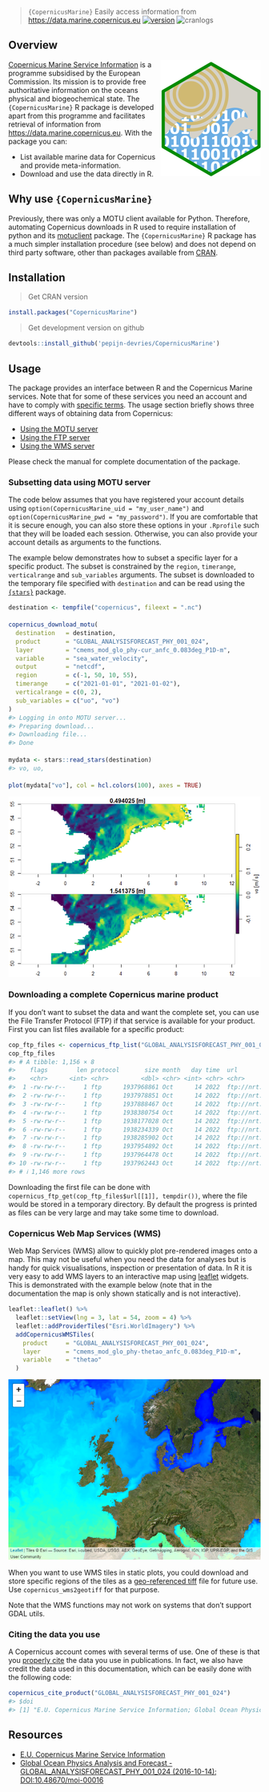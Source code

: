 
> `{CopernicusMarine}` Easily access information from
> <https://data.marine.copernicus.eu>
> [![version](https://www.r-pkg.org/badges/version/CopernicusMarine)](https://CRAN.R-project.org/package=CopernicusMarine)
> ![cranlogs](https://cranlogs.r-pkg.org/badges/CopernicusMarine)

## Overview

<a href="https://github.com/pepijn-devries/CopernicusMarine/"><img src="man/figures/logo.png" alt="CopernicusMarine logo" align="right" /></a>

[Copernicus Marine Service
Information](https://marine.copernicus.eu/about) is a programme
subsidised by the European Commission. Its mission is to provide free
authoritative information on the oceans physical and biogeochemical
state. The `{CopernicusMarine}` R package is developed apart from this
programme and facilitates retrieval of information from
<https://data.marine.copernicus.eu>. With the package you can:

- List available marine data for Copernicus and provide
  meta-information.
- Download and use the data directly in R.

## Why use `{CopernicusMarine}`

Previously, there was only a MOTU client available for Python.
Therefore, automating Copernicus downloads in R used to require
installation of python and its
[motuclient](https://pypi.org/project/motuclient/) package. The
`{CopernicusMarine}` R package has a much simpler installation procedure
(see below) and does not depend on third party software, other than
packages available from [CRAN](https://cran.r-project.org/).

## Installation

> Get CRAN version

``` r
install.packages("CopernicusMarine")
```

> Get development version on github

``` r
devtools::install_github('pepijn-devries/CopernicusMarine')
```

## Usage

The package provides an interface between R and the Copernicus Marine
services. Note that for some of these services you need an account and
have to comply with [specific
terms](https://marine.copernicus.eu/user-corner/service-commitments-and-licence).
The usage section briefly shows three different ways of obtaining data
from Copernicus:

- [Using the MOTU server](#sec-motu)
- [Using the FTP server](#sec-ftp)
- [Using the WMS server](#sec-wms)

Please check the manual for complete documentation of the package.

<h3 id="sec-motu">
Subsetting data using MOTU server
</h3>

The code below assumes that you have registered your account details
using `option(CopernicusMarine_uid = "my_user_name")` and
`option(CopernicusMarine_pwd = "my_password")`. If you are comfortable
that it is secure enough, you can also store these options in your
`.Rprofile` such that they will be loaded each session. Otherwise, you
can also provide your account details as arguments to the functions.

The example below demonstrates how to subset a specific layer for a
specific product. The subset is constrained by the `region`,
`timerange`, `verticalrange` and `sub_variables` arguments. The subset
is downloaded to the temporary file specified with `destination` and can
be read using the [`{stars}`](https://r-spatial.github.io/stars/)
package.

``` r
destination <- tempfile("copernicus", fileext = ".nc")

copernicus_download_motu(
  destination   = destination,
  product       = "GLOBAL_ANALYSISFORECAST_PHY_001_024",
  layer         = "cmems_mod_glo_phy-cur_anfc_0.083deg_P1D-m",
  variable      = "sea_water_velocity",
  output        = "netcdf",
  region        = c(-1, 50, 10, 55),
  timerange     = c("2021-01-01", "2021-01-02"),
  verticalrange = c(0, 2),
  sub_variables = c("uo", "vo")
)
#> Logging in onto MOTU server...
#> Preparing download...
#> Downloading file...
#> Done

mydata <- stars::read_stars(destination)
#> vo, uo,

plot(mydata["vo"], col = hcl.colors(100), axes = TRUE)
```

![](man/figures/README-motu-subset-1.png)<!-- -->

<h3 id="sec-ftp">
Downloading a complete Copernicus marine product
</h3>

If you don’t want to subset the data and want the complete set, you can
use the File Transfer Protocol (FTP) if that service is available for
your product. First you can list files available for a specific product:

``` r
cop_ftp_files <- copernicus_ftp_list("GLOBAL_ANALYSISFORECAST_PHY_001_024", "cmems_mod_glo_phy-cur_anfc_0.083deg_P1D-m")
cop_ftp_files
#> # A tibble: 1,156 × 8
#>    flags        len protocol       size month   day time  url                   
#>    <chr>      <int> <chr>         <dbl> <chr> <int> <chr> <chr>                 
#>  1 -rw-rw-r--     1 ftp      1937968861 Oct      14 2022  ftp://nrt.cmems-du.eu…
#>  2 -rw-rw-r--     1 ftp      1937978851 Oct      14 2022  ftp://nrt.cmems-du.eu…
#>  3 -rw-rw-r--     1 ftp      1937888467 Oct      14 2022  ftp://nrt.cmems-du.eu…
#>  4 -rw-rw-r--     1 ftp      1938380754 Oct      14 2022  ftp://nrt.cmems-du.eu…
#>  5 -rw-rw-r--     1 ftp      1938177028 Oct      14 2022  ftp://nrt.cmems-du.eu…
#>  6 -rw-rw-r--     1 ftp      1938234339 Oct      14 2022  ftp://nrt.cmems-du.eu…
#>  7 -rw-rw-r--     1 ftp      1938285902 Oct      14 2022  ftp://nrt.cmems-du.eu…
#>  8 -rw-rw-r--     1 ftp      1937954892 Oct      14 2022  ftp://nrt.cmems-du.eu…
#>  9 -rw-rw-r--     1 ftp      1937964478 Oct      14 2022  ftp://nrt.cmems-du.eu…
#> 10 -rw-rw-r--     1 ftp      1937962443 Oct      14 2022  ftp://nrt.cmems-du.eu…
#> # ℹ 1,146 more rows
```

Downloading the first file can be done with
`copernicus_ftp_get(cop_ftp_files$url[[1]], tempdir())`, where the file
would be stored in a temporary directory. By default the progress is
printed as files can be very large and may take some time to download.

<h3 id="sec-wms">
Copernicus Web Map Services (WMS)
</h3>

Web Map Services (WMS) allow to quickly plot pre-rendered images onto a
map. This may not be useful when you need the data for analyses but is
handy for quick visualisations, inspection or presentation of data. In R
it is very easy to add WMS layers to an interactive map using
[leaflet](https://rstudio.github.io/leaflet/) widgets. This is
demonstrated with the example below (note that in the documentation the
map is only shown statically and is not interactive).

``` r
leaflet::leaflet() %>%
  leaflet::setView(lng = 3, lat = 54, zoom = 4) %>%
  leaflet::addProviderTiles("Esri.WorldImagery") %>%
  addCopernicusWMSTiles(
    product     = "GLOBAL_ANALYSISFORECAST_PHY_001_024",
    layer       = "cmems_mod_glo_phy-thetao_anfc_0.083deg_P1D-m",
    variable    = "thetao"
  )
```

![](man/figures/README-leaflet-1.png)<!-- -->

When you want to use WMS tiles in static plots, you could download and
store specific regions of the tiles as a [geo-referenced
tiff](https://en.wikipedia.org/wiki/GeoTIFF) file for future use. Use
`copernicus_wms2geotiff` for that purpose.

Note that the WMS functions may not work on systems that don’t support
GDAL utils.

### Citing the data you use

A Copernicus account comes with several terms of use. One of these is
that you [properly
cite](https://help.marine.copernicus.eu/en/articles/4444611-how-to-cite-copernicus-marine-products-and-services)
the data you use in publications. In fact, we also have credit the data
used in this documentation, which can be easily done with the following
code:

``` r
copernicus_cite_product("GLOBAL_ANALYSISFORECAST_PHY_001_024")
#> $doi
#> [1] "E.U. Copernicus Marine Service Information; Global Ocean Physics Analysis and Forecast - GLOBAL_ANALYSISFORECAST_PHY_001_024 (2016-10-14). DOI:10.48670/moi-00016"
```

## Resources

- [E.U. Copernicus Marine Service
  Information](https://data.marine.copernicus.eu)
- [Global Ocean Physics Analysis and Forecast -
  GLOBAL_ANALYSISFORECAST_PHY_001_024 (2016-10-14);
  DOI:10.48670/moi-00016](https://doi.org/10.48670/moi-00016)
